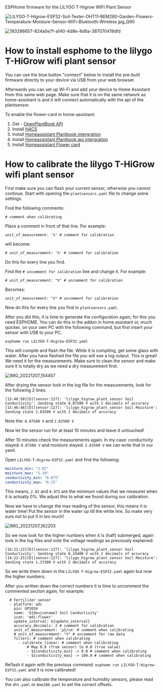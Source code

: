 ESPHome firmware for the LILYGO T-Higrow WIFI Plant Sensor

![LILYGO-T-Higrow-ESP32-Soil-Tester-DHT11-BEM280-Garden-Flowers-Temperature-Moisture-Sensor-WiFi-Bluetooth-Wireless jpg_Q90](https://user-images.githubusercontent.com/3063928/206154094-ab7eba28-10b1-4b91-85e5-5729495d6a8d.jpg)

![183286657-824a0e7f-a140-4d8e-8d6a-387070419dfd](https://user-images.githubusercontent.com/3063928/206154221-49a0d3ce-1850-4154-9039-1633d4962cd5.png)

# How to install esphome to the lilygo T-HiGrow wifi plant sensor

You can use the blue button "connect" below to install the pre-built firmware directly to your device via USB from your web browser.

Afterwards you can set up Wi-Fi and add your device to Home Assistant from this same web page. Make sure that it is on the same network as home-assistant is and it will connect automatically with the api of the plantsensor.

<esp-web-install-button manifest="./lilygo-t-higrow-manifest.json"></esp-web-install-button>

<script type="module" src="https://unpkg.com/esp-web-tools@9.0.5/dist/web/install-button.js?module"></script>

To enable the flower-card in home-assistant:

1. Get - [OpenPlantBook API](https://open.plantbook.io)
2. Install [HACS](https://hacs.xyz/docs/setup/download)
3. Install [Homeassistant Plantbook intergration](https://github.com/Olen/homeassistant-plant)
4. Install [Homeassistant Plantbook api intergration](https://github.com/Olen/home-assistant-openplantbook)
5. Install [Homeassistant Flower card](https://github.com/Olen/lovelace-flower-card/tree/new_plant)

# How to calibrate the lilygo T-HiGrow wifi plant sensor

First make sure you can flash your current sensor, otherwise you cannot continue.
Start with opening the `plantsensors.yaml` file to change some settings.

Find the following comments:

`# comment when calibrating`

Place a comment in front of that line. For example:

`unit_of_measurement: '%' # comment for calibration`

will become:

`# unit_of_measurement: '%' # comment for calibration`

Do this for every line you find.

Find the `# uncomment for calibration` line and change it. For example:

`# unit_of_measurement: "V" # uncomment for calibration`

Becomes:

`unit_of_measurement: "V" # uncomment for calibration`

Now do this for every line you find in `plantsensors.yaml`.

After you did this, it is time to generate the configuration again, for this you need ESPHOME. You can do this in the addon in home assistant or, much quicker, on your own PC with the following command, but first insert your sensor with USB to your PC.

`esphome run LILYGO-T-Higrow-ESP32.yaml`

This will compile and flash the file. While it is compiling, get some glass with water. After you have flashed the file you will see a log output. This is great! We need it for the measurements. Make sure to clean the sensor and make sure it is totally dry as we need a dry measurement first.

![IMG_20221207_154457](https://user-images.githubusercontent.com/3063928/206223822-7d18fa3e-08d3-46d3-9e20-9d20245d3f73.jpg)

After drying the sensor look in the log file for the measurements, look for the following 2 lines:

```
[15:46:50][D][sensor:127]: 'lilygo_higrow_plant_sensor Soil Conductivity': Sending state 0.07500 V with 2 decimals of accuracy
[15:46:46][D][sensor:127]: 'lilygo_higrow_plant_sensor Soil Moisture': Sending state 2.83500 V with 2 decimals of accuracy
```

Note the: `0.07500 V` and `2.83500 V`

Now let the sensor run for at least 10 minutes and leave it untouched!

After 10 minutes check the measurements again. In my case: conductivity stayed: `0.07500 V` and moisture stayed: `2.83500 V` we can write that in our yaml.

Open `LILYGO-T-Higrow-ESP32.yaml` and find the following:

```yaml
moisture_min: "2.82"
moisture_max: "1.39"
conductivity_min: "0.075"
conductivity_max: "0.25"
```

This means, `2.82` and `0.075` are the minimum values that we measuret when it is actually 0%. We adjust this to what we found during our calibration.

Now we have to change the max reading of the sensor, this means it is water time! Put the sensor in the water up till the white line. So make very sure not to put it in too much!

![IMG_20221207_162203](https://user-images.githubusercontent.com/3063928/206223859-1298feb0-ba4f-43c8-bac1-8a1610380c3b.jpg)

So we now look for the higher numbers when it is (half) submerged, again look in the log files and note the voltage readings as previously explained:

```
[16:22:22][D][sensor:127]: 'lilygo_higrow_plant_sensor Soil Conductivity': Sending state 0.24400 V with 2 decimals of accuracy
[16:22:25][D][sensor:127]: 'lilygo_higrow_plant_sensor Soil Moisture': Sending state 1.37300 V with 2 decimals of accuracy
```

So we write them down in the `LILYGO-T-Higrow-ESP32.yaml` again but now the higher numbers.

After you written down the correct numbers it is time to uncomment the commented section again, for example:

```
  # Fertilizer sensor
  - platform: adc
    pin: GPIO34
    name: '${devicename} Soil Conductivity'
    icon: 'mdi:flower'
    update_interval: ${update_interval}
    accuracy_decimals: 2 # comment for calibration
    unit_of_measurement: 'µS/cm' # comment when calibrating
    # unit_of_measurement: "V" # uncomment for raw data
    filters: # comment when calibrating
      - calibrate_linear: # comment when calibrating
          # Map 0.0 (from sensor) to 0.0 (true value)
          - ${conductivity_min} -> 0.0 # comment when calibrating
          - ${conductivity_max} -> 100.0 # comment when calibrating
```

Reflash it again with the previous command: `esphome run LILYGO-T-Higrow-ESP32.yaml` and it is now calibrated!

You can also calibrate the temperature and humidity sensors, please read the `dht.yaml` or `bme280.yaml` to set the correct offsets.
